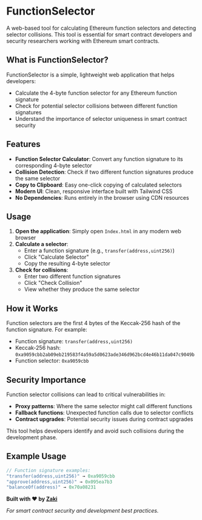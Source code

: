# FunctionSelector

A web-based tool for calculating Ethereum function selectors and detecting selector collisions. This tool is essential for smart contract developers and security researchers working with Ethereum smart contracts.

## What is FunctionSelector?

FunctionSelector is a simple, lightweight web application that helps developers:
- Calculate the 4-byte function selector for any Ethereum function signature
- Check for potential selector collisions between different function signatures
- Understand the importance of selector uniqueness in smart contract security

## Features

- **Function Selector Calculator**: Convert any function signature to its corresponding 4-byte selector
- **Collision Detection**: Check if two different function signatures produce the same selector
- **Copy to Clipboard**: Easy one-click copying of calculated selectors
- **Modern UI**: Clean, responsive interface built with Tailwind CSS
- **No Dependencies**: Runs entirely in the browser using CDN resources

## Usage

1. **Open the application**: Simply open `Index.html` in any modern web browser
2. **Calculate a selector**:
   - Enter a function signature (e.g., `transfer(address,uint256)`)
   - Click "Calculate Selector"
   - Copy the resulting 4-byte selector
3. **Check for collisions**:
   - Enter two different function signatures
   - Click "Check Collision"
   - View whether they produce the same selector

## How it Works

Function selectors are the first 4 bytes of the Keccak-256 hash of the function signature. For example:
- Function signature: `transfer(address,uint256)`
- Keccak-256 hash: `0xa9059cbb2ab09eb219583f4a59a5d0623ade346d962bcd4e46b11da047c9049b`
- Function selector: `0xa9059cbb`

## Security Importance

Function selector collisions can lead to critical vulnerabilities in:
- **Proxy patterns**: Where the same selector might call different functions
- **Fallback functions**: Unexpected function calls due to selector conflicts
- **Contract upgrades**: Potential security issues during contract upgrades

This tool helps developers identify and avoid such collisions during the development phase.


## Example Usage

```javascript
// Function signature examples:
"transfer(address,uint256)" → 0xa9059cbb
"approve(address,uint256)" → 0x095ea7b3
"balanceOf(address)" → 0x70a08231
```


**Built with ❤️ by [Zaki](https://github.com/yourusername)**

*For smart contract security and development best practices.*